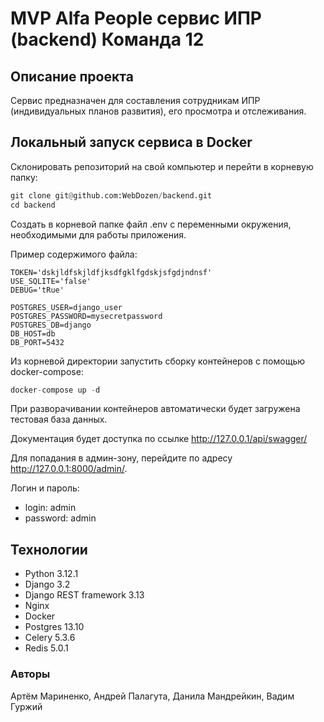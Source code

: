# MVP Alfa People сервис ИПР (backend) Команда 12

## Описание проекта

Сервис предназначен для составления сотрудникам ИПР (индивидуальных планов развития), его просмотра и отслеживания.

## Локальный запуск сервиса в Docker 

Склонировать репозиторий на свой компьютер и перейти в корневую папку:
```python
git clone git@github.com:WebDozen/backend.git
cd backend
```

Создать в корневой папке файл .env с переменными окружения, необходимыми
для работы приложения.

Пример содержимого файла:
```
TOKEN='dskjldfskjldfjksdfgklfgdskjsfgdjndnsf'
USE_SQLITE='false'
DEBUG='tRue'

POSTGRES_USER=django_user
POSTGRES_PASSWORD=mysecretpassword
POSTGRES_DB=django
DB_HOST=db
DB_PORT=5432
```

Из корневой директории запустить сборку контейнеров с помощью
docker-compose:
```python
docker-compose up -d
```

При разворачивании контейнеров автоматически будет загружена тестовая база данных.

Документация будет доступка по ссылке http://127.0.0.1/api/swagger/

Для попадания в админ-зону, перейдите по адресу http://127.0.0.1:8000/admin/.

Логин и пароль:
- login: admin
- password: admin

## Технологии

* Python 3.12.1
* Django 3.2
* Django REST framework 3.13
* Nginx
* Docker
* Postgres 13.10
* Celery 5.3.6
* Redis 5.0.1

### Авторы

Артём Мариненко, Андрей Палагута, Данила Мандрейкин, Вадим Гуржий

